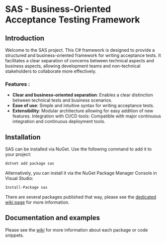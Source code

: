 # SAS - Business-Oriented Acceptance Testing Framework
## Introduction

Welcome to the SAS project. This C# framework is designed to provide a structured and business-oriented framework for writing acceptance tests. It facilitates a clear separation of concerns between technical aspects and business aspects, allowing development teams and non-technical stakeholders to collaborate more effectively.


### Features :

* **Clear and business-oriented separation**: Enables a clear distinction between technical tests and business scenarios.
* **Ease of use**: Simple and intuitive syntax for writing acceptance tests.
* **Extensibility**: Modular architecture allowing for easy addition of new features.
   Integration with CI/CD tools: Compatible with major continuous integration and continuous deployment tools.

## Installation

SAS can be installed via NuGet. Use the following command to add it to your project:

```bash
dotnet add package sas
```
Alternatively, you can install it via the NuGet Package Manager Console in Visual Studio:

```bash
Install-Package sas
```

There are several packages published that way, please see the [dedicated wiki page](https://github.com/106-Nauticraft/sas/wiki/Available-packages) for more information.

## Documentation and examples

Please see the [wiki](https://github.com/106-Nauticraft/sas/wiki) for more information about each package or code snippets.